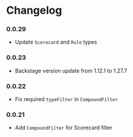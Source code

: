 # Changelog

### 0.0.29

- Update `Scorecard` and `Rule` types

### 0.0.23

- Backstage version update from 1.12.1 to 1.27.7

### 0.0.22

- Fix required `typeFilter` in `CompoundFilter`

### 0.0.21

- Add `CompoundFilter` for Scorecard filter
